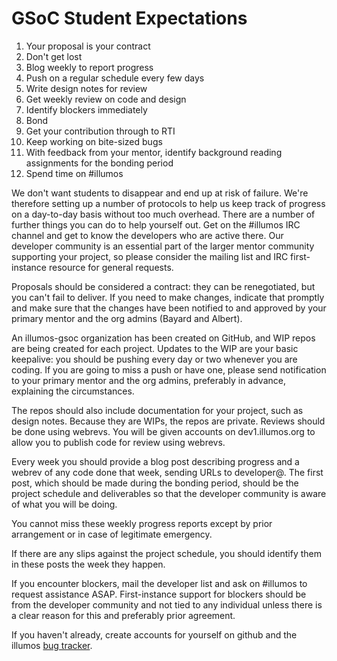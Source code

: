 # GSoC Student Expectations

1. Your proposal is your contract
1. Don't get lost
 1. Blog weekly to report progress
 1. Push on a regular schedule every few days
 1. Write design notes for review
 1. Get weekly review on code and design
 1. Identify blockers immediately
1. Bond
 1. Get your contribution through to RTI
 1. Keep working on bite-sized bugs
 1. With feedback from your mentor, identify background reading assignments for the bonding period
 1. Spend time on #illumos

We don't want students to disappear and end up at risk of failure. We're
therefore setting up a number of protocols to help us keep track of progress on
a day-to-day basis without too much overhead. There are a number of further
things you can do to help yourself out. Get on the #illumos IRC channel and get
to know the developers who are active there. Our developer community is an
essential part of the larger mentor community supporting your project, so
please consider the mailing list and IRC first-instance resource for general
requests.

Proposals should be considered a contract: they can be renegotiated, but you
can't fail to deliver. If you need to make changes, indicate that promptly and
make sure that the changes have been notified to and approved by your primary
mentor and the org admins (Bayard and Albert).

An illumos-gsoc organization has been created on GitHub, and WIP repos are
being created for each project. Updates to the WIP are your basic keepalive:
you should be pushing every day or two whenever you are coding. If you are
going to miss a push or have one, please send notification to your primary
mentor and the org admins, preferably in advance, explaining the circumstances.

The repos should also include documentation for your project, such as design
notes. Because they are WIPs, the repos are private. Reviews should be done
using webrevs. You will be given accounts on dev1.illumos.org to allow you to
publish code for review using webrevs. 

Every week you should provide a blog post describing progress and a webrev of
any code done that week, sending URLs to developer@. The first post, which
should be made during the bonding period, should be the project schedule and
deliverables so that the developer community is aware of what you will be
doing.

You cannot miss these weekly progress reports except by prior arrangement or in
case of legitimate emergency.

If there are any slips against the project schedule, you should identify them
in these posts the week they happen.

If you encounter blockers, mail the developer list and ask on #illumos to
request assistance ASAP. First-instance support for blockers should be from the
developer community and not tied to any individual unless there is a clear
reason for this and preferably prior agreement.

If you haven't already, create accounts for yourself on github and the illumos
[bug tracker](https://bugs.illumos.org).
